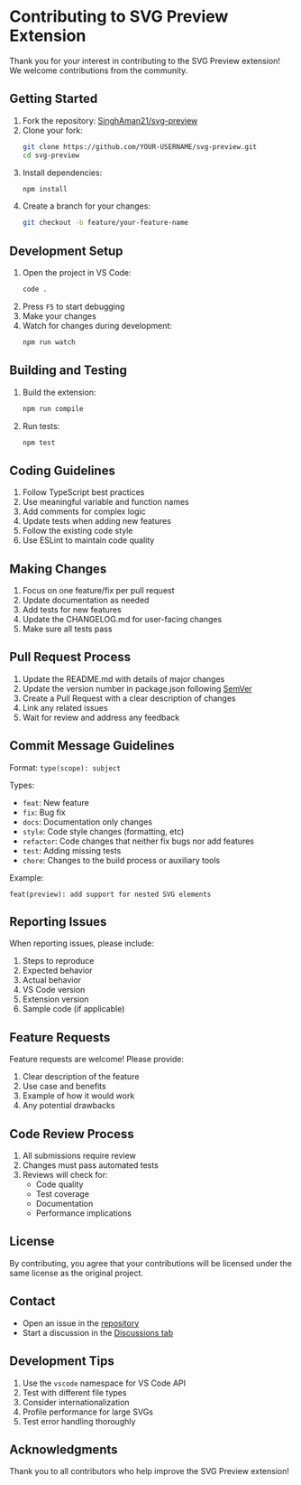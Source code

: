 # Contributing to SVG Preview Extension

Thank you for your interest in contributing to the SVG Preview extension! We welcome contributions from the community.

## Getting Started

1. Fork the repository: [SinghAman21/svg-preview](https://github.com/SinghAman21/svg-preview)
2. Clone your fork:
   ```bash
   git clone https://github.com/YOUR-USERNAME/svg-preview.git
   cd svg-preview
   ```
3. Install dependencies:
   ```bash
   npm install
   ```
4. Create a branch for your changes:
   ```bash
   git checkout -b feature/your-feature-name
   ```

## Development Setup

1. Open the project in VS Code:
   ```bash
   code .
   ```
2. Press `F5` to start debugging
3. Make your changes
4. Watch for changes during development:
   ```bash
   npm run watch
   ```

## Building and Testing

1. Build the extension:
   ```bash
   npm run compile
   ```
2. Run tests:
   ```bash
   npm test
   ```

## Coding Guidelines

1. Follow TypeScript best practices
2. Use meaningful variable and function names
3. Add comments for complex logic
4. Update tests when adding new features
5. Follow the existing code style
6. Use ESLint to maintain code quality

## Making Changes

1. Focus on one feature/fix per pull request
2. Update documentation as needed
3. Add tests for new features
4. Update the CHANGELOG.md for user-facing changes
5. Make sure all tests pass

## Pull Request Process

1. Update the README.md with details of major changes
2. Update the version number in package.json following [SemVer](https://semver.org/)
3. Create a Pull Request with a clear description of changes
4. Link any related issues
5. Wait for review and address any feedback

## Commit Message Guidelines

Format: `type(scope): subject`

Types:
- `feat`: New feature
- `fix`: Bug fix
- `docs`: Documentation only changes
- `style`: Code style changes (formatting, etc)
- `refactor`: Code changes that neither fix bugs nor add features
- `test`: Adding missing tests
- `chore`: Changes to the build process or auxiliary tools

Example:
```
feat(preview): add support for nested SVG elements
```

## Reporting Issues

When reporting issues, please include:
1. Steps to reproduce
2. Expected behavior
3. Actual behavior
4. VS Code version
5. Extension version
6. Sample code (if applicable)

## Feature Requests

Feature requests are welcome! Please provide:
1. Clear description of the feature
2. Use case and benefits
3. Example of how it would work
4. Any potential drawbacks

## Code Review Process

1. All submissions require review
2. Changes must pass automated tests
3. Reviews will check for:
   - Code quality
   - Test coverage
   - Documentation
   - Performance implications

## License

By contributing, you agree that your contributions will be licensed under the same license as the original project.

## Contact

- Open an issue in the [repository](https://github.com/SinghAman21/svg-preview/issues)
- Start a discussion in the [Discussions tab](https://github.com/SinghAman21/svg-preview/discussions)

## Development Tips

1. Use the `vscode` namespace for VS Code API
2. Test with different file types
3. Consider internationalization
4. Profile performance for large SVGs
5. Test error handling thoroughly

## Acknowledgments

Thank you to all contributors who help improve the SVG Preview extension!